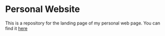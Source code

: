 # Personal Website

This is a repository for the landing page of my personal web page. You can find it [here](https://zhade.dev/)

